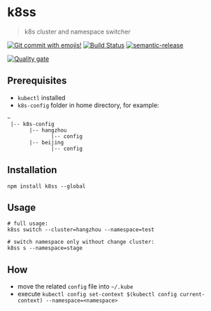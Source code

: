# k8ss

> k8s cluster and namespace switcher

[![Git commit with emojis!](https://img.shields.io/badge/gitmoji-git%20commit%20with%20emojis!-red.svg)](https://gitmoji.js.org)
[![Build Status](https://travis-ci.com/Jeff-Tian/k8ss.svg?branch=master)](https://travis-ci.com/Jeff-Tian/k8ss)
[![semantic-release](https://img.shields.io/badge/%20%20%F0%9F%93%A6%F0%9F%9A%80-semantic--release-e10079.svg)](https://github.com/semantic-release/semantic-release)

[![Quality gate](https://sonarcloud.io/api/project_badges/quality_gate?project=Jeff-Tian_k8ss)](https://sonarcloud.io/dashboard?id=Jeff-Tian_k8ss)

## Prerequisites

- `kubectl` installed
- `k8s-config` folder in home directory, for example:

```pre
~
 |-- k8s-config
       |-- hangzhou
              |-- config
       |-- beijing
              |-- config
```

## Installation

```shell
npm install k8ss --global
```

## Usage

```shell
# full usage:
k8ss switch --cluster=hangzhou --namespace=test

# switch namespace only without change cluster:
k8ss s --namespace=stage
```

## How

- move the related `config` file into `~/.kube`
- execute `kubectl config set-context $(kubectl config current-context) --namespace=<namespace>`
